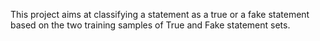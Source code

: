 This project aims at classifying a statement as a true or a fake statement based on the two training samples of True and Fake statement sets.
